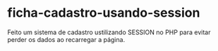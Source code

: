 # ficha-cadastro-usando-session
Feito um sistema de cadastro ustilizando SESSION no PHP para evitar perder os dados ao recarregar a página.
